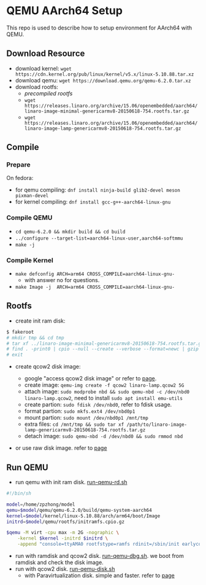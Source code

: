 
# QEMU AArch64 Setup

  This repo is used to describe how to setup environment for AArch64 with QEMU.

## Download Resource

 - download kernel: `wget https://cdn.kernel.org/pub/linux/kernel/v5.x/linux-5.10.88.tar.xz`
 - download qemu: `wget https://download.qemu.org/qemu-6.2.0.tar.xz`
 - download rootfs: 
   - *precompiled rootfs*
   - `wget https://releases.linaro.org/archive/15.06/openembedded/aarch64/linaro-image-minimal-genericarmv8-20150618-754.rootfs.tar.gz`
   - `wget https://releases.linaro.org/archive/15.06/openembedded/aarch64/linaro-image-lamp-genericarmv8-20150618-754.rootfs.tar.gz`


## Compile

### Prepare
On fedora:
 - for qemu compiling: `dnf install ninja-build glib2-devel meson pixman-devel`
 - for kernel compiling: `dnf install gcc-g++-aarch64-linux-gnu`

### Compile QEMU
 - `cd qemu-6.2.0 && mkdir build && cd build`
 - `../configure --target-list=aarch64-linux-user,aarch64-softmmu`
 - `make -j`

### Compile Kernel
 - `make defconfig ARCH=arm64 CROSS_COMPILE=aarch64-linux-gnu-`
   - with answer no for questions.
 - `make Image -j  ARCH=arm64 CROSS_COMPILE=aarch64-linux-gnu-`


## Rootfs

 - create init ram disk:
```sh
$ fakeroot
# mkdir tmp && cd tmp
# tar xf ../linaro-image-minimal-genericarmv8-20150618-754.rootfs.tar.gz
# find . -print0 | cpio --null --create --verbose --format=newc | gzip --best > ../initramfs.cpio.gz
# exit
```

 - create qcow2 disk image:
   - google "access qcow2 disk image" or refer to [page](https://www.jamescoyle.net/how-to/1818-access-a-qcow2-virtual-disk-image-from-the-host).
   - create image: `qemu-img create -f qcow2 linaro-lamp.qcow2 5G`
   - attach image: `sudo modprobe nbd && sudo qemu-nbd -c /dev/nbd0 linaro-lamp.qcow2`, need to install `sudo apt install emu-utils`
   - create partion: `sudo fdisk /dev/nbd0`, refer to fdisk usage.
   - format partion: `sudo mkfs.ext4 /dev/nbd0p1`
   - mount  partion: `sudo mount /dev/nbd0p1 /mnt/tmp`
   - extra files: `cd /mnt/tmp && sudo tar xf /path/to/linaro-image-lamp-genericarmv8-20150618-754.rootfs.tar.gz`
   - detach image: `sudo qemu-nbd -d /dev/nbd0 && sudo rmmod nbd`

 - or use raw disk image. refer to [page](https://azeria-labs.com/emulate-raspberry-pi-with-qemu/)


## Run QEMU

 - run qemu with init ram disk. [run-qemu-rd.sh](scripts/run-qemu-rd.sh)
```sh
#!/bin/sh

model=/home/zpzhong/model
qemu=$model/qemu/qemu-6.2.0/build/qemu-system-aarch64
kernel=$model/kernel/linux-5.10.88/arch/arm64/boot/Image
initrd=$model/qemu/rootfs/initramfs.cpio.gz

$qemu -M virt -cpu max -m 2G -nographic \
    -kernel $kernel -initrd $initrd \
    -append "console=ttyAMA0 rootfstype=ramfs rdinit=/sbin/init earlycon"
```

 - run with ramdisk and qcow2 disk. [run-qemu-dbg.sh](scripts/run-qemu-dbg.sh). we boot from ramdisk and check the disk image.
 - run with qcow2 disk. [run-qemu-disk.sh](scripts/run-qemu-disk.sh)
   - with Paravirtualization disk. simple and faster. refer to [page](https://serverfault.com/questions/803388/what-is-the-difference-between-dev-vda-and-dev-sda)


